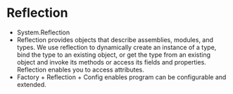 # Reflection
- System.Reflection
- Reflection provides objects that describe assemblies, modules, and types. We use reflection to dynamically create an instance of a type, bind the type to an existing object, or get the type from an existing object and invoke its methods or access its fields and properties. Reflection enables you to access attributes.
- Factory + Reflection + Config enables program can be configurable and extended. 

